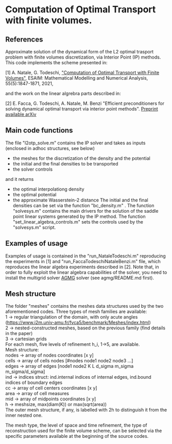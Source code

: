 # Computation of Optimal Transport with finite volumes. 

## References

Approximate solution of the dynamical form of the L2 optimal trasport problem with finite volumes discretization, via Interior Point (IP) methods. This code implements the scheme presented in:

[1] A. Natale, G. Todeschi, ["Computation of Optimal Transport with Finite Volumes"](https://www.esaim-m2an.org/articles/m2an/abs/2021/06/m2an210008/m2an210008.html.), ESAIM: Mathematical Modelling and Numerical Analysis, 55(5):1847-1871, 2021, 

and the work on the linear algrebra parts described in:

[2] E. Facca, G. Todeschi, A. Natale, M. Benzi "Efficient preconditioners for solving dynamical optimal transport via interior point methods". [Preprint available arXiv](https://arxiv.org/abs/2209.00315.)

## Main code functions
The file "l2otp_solve.m" contains the IP solver and takes as inputs (enclosed in adhoc structures, see below)
- the meshes for the discretization of the density and the potential
- the initial and the final densities to be transported
- the solver controls

and it returns
- the optimal interpolationg density
- the optimal potential
- the approximate Wasserstein-2 distance
The initial and the final densities can be set via the function "bc_density.m" .
The function "solvesys.m" contains the main drivers for the solution of the saddle point linear systems generated by the IP method.
The function "set_linear_algebra_controls.m" sets the controls used by the "solvesys.m" script. 

## Examples of usage
Examples of usage is contained in the "run_NataleTodeschi.m"  reproducing the experiments in [1] and 
"run_FaccaTodeschiNataleBenzi.m" file, which reproduces the linear algebra experiments described in [2].
Note that, in order to fully exploit the linear algebra capabilities of the solver, you need to install the multigrid solver [AGMG](http://agmg.eu/) solver (see agmg/README.md first).

## Mesh structure
The folder "meshes" contains the meshes data structures used by the two aforementioned codes.
Three types of mesh families are available: \
1 -> regular triangulation of the domain, with only acute angles
     (https://www.i2m.univ-amu.fr/fvca5/benchmark/Meshes/index.html) \
2 -> nested-constructed meshes, based on the previous family
     (find details in the paper) \
3 -> cartesian grids \
For each mesh, five levels of refinement h_i, 1->5, are available. \
Mesh structure: \
nodes -> array of nodes coordinates [x y] \
cells -> array of cells nodes [#nodes node1 node2 node3 ...] \
edges -> array of edges [node1 node2 K L d_sigma m_sigma m_sigma/d_sigma] \
ind -> indices struct: ind.internal indices of internal edges, ind.bound indices of boundary edges \
cc -> array of cell centers coordinates [x y] \
area -> array of cell measures \
mid -> array of midpoints coordinates [x y] \
h -> meshsize, max(diam(K)) or max(sqrt(area)) \
The outer mesh structure, if any, is labelled with 2h to distinguish it
from the inner nested one.

The mesh type, the level of space and time refinement, the type of reconstruction
used for the finite volume scheme, can be selected via the specific parameters 
available at the beginning of the source codes.

